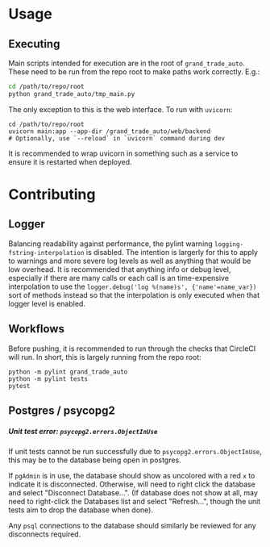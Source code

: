 # Usage

## Executing
Main scripts intended for execution are in the root of `grand_trade_auto`.
These need to be run from the repo root to make paths work correctly.  E.g.:
```bash
cd /path/to/repo/root
python grand_trade_auto/tmp_main.py
```

The only exception to this is the web interface.  To run with `uvicorn`:
```bach
cd /path/to/repo/root
uvicorn main:app --app-dir /grand_trade_auto/web/backend
# Optionally, use `--reload` in `uvicorn` command during dev
```

It is recommended to wrap uvicorn in something such as a service to ensure it is
restarted when deployed.



# Contributing

## Logger
Balancing readability against performance, the pylint warning
`logging-fstring-interpolation` is disabled.  The intention is largerly for this
to apply to warnings and more severe log levels as well as anything that would
be low overhead.  It is recommended that anything info or debug level,
especially if there are many calls or each call is an time-expensive
interpolation to use the `logger.debug('log %(name)s', {'name'=name_var})` sort
of methods instead so that the interpolation is only executed when that logger
level is enabled.


## Workflows
Before pushing, it is recommended to run through the checks that CircleCI will
run.  In short, this is largely running from the repo root:
```
python -m pylint grand_trade_auto
python -m pylint tests
pytest
```


## Postgres / psycopg2

##### Unit test error: `psycopg2.errors.ObjectInUse`
If unit tests cannot be run successfully due to `psycopg2.errors.ObjectInUse`,
this may be to the database being open in postgres.

If `pgAdmin` is in use, the database should show as uncolored with a red `x` to
indicate it is disconnected.  Otherwise, will need to right click the database
and select "Disconnect Database...".  (If database does not show at all, may
need to right-click the Databases list and select "Refresh...", though the unit
tests aim to drop the database when done).

Any `psql` connections to the database should similarly be reviewed for any
disconnects required.
